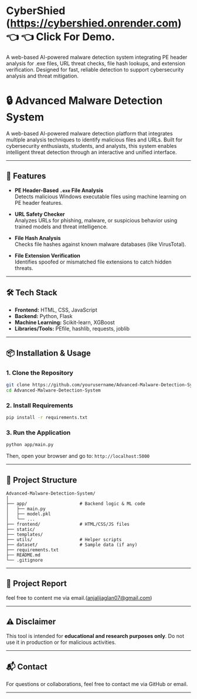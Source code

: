 # CyberShied (https://cybershied.onrender.com)👈 👈 Click For Demo.
A web-based AI-powered malware detection system integrating PE header analysis for .exe files, URL threat checks, file hash lookups, and extension verification. Designed for fast, reliable detection to support cybersecurity analysis and threat mitigation.


# 🔒 Advanced Malware Detection System

A web-based AI-powered malware detection platform that integrates multiple analysis techniques to identify malicious files and URLs. Built for cybersecurity enthusiasts, students, and analysts, this system enables intelligent threat detection through an interactive and unified interface.

---

## 🚀 Features

- **PE Header-Based `.exe` File Analysis**  
  Detects malicious Windows executable files using machine learning on PE header features.

- **URL Safety Checker**  
  Analyzes URLs for phishing, malware, or suspicious behavior using trained models and threat intelligence.

- **File Hash Analysis**  
  Checks file hashes against known malware databases (like VirusTotal).

- **File Extension Verification**  
  Identifies spoofed or mismatched file extensions to catch hidden threats.

---

## 🛠️ Tech Stack

- **Frontend:** HTML, CSS, JavaScript  
- **Backend:** Python, Flask  
- **Machine Learning:** Scikit-learn, XGBoost  
- **Libraries/Tools:** PEfile, hashlib, requests, joblib

---

## 📦 Installation & Usage

### 1. Clone the Repository

```bash
git clone https://github.com/yourusername/Advanced-Malware-Detection-System.git
cd Advanced-Malware-Detection-System
```

### 2. Install Requirements

```bash
pip install -r requirements.txt
```

### 3. Run the Application

```bash
python app/main.py
```

Then, open your browser and go to:
`http://localhost:5000`

---

## 📁 Project Structure

```
Advanced-Malware-Detection-System/
│
├── app/                    # Backend logic & ML code
│   ├── main.py
│   ├── model.pkl
│   └── ...
├── frontend/               # HTML/CSS/JS files
├── static/
├── templates/
├── utils/                  # Helper scripts
├── dataset/                # Sample data (if any)
├── requirements.txt
├── README.md
└── .gitignore
```

---

## 📄 Project Report

feel free to content me via email.(anjalijaglan07@gmail.com)

---

## ⚠️ Disclaimer

This tool is intended for **educational and research purposes only**. Do not use it in production or for malicious activities.

---

## 📬 Contact

For questions or collaborations, feel free to contact me via GitHub or email.

---

